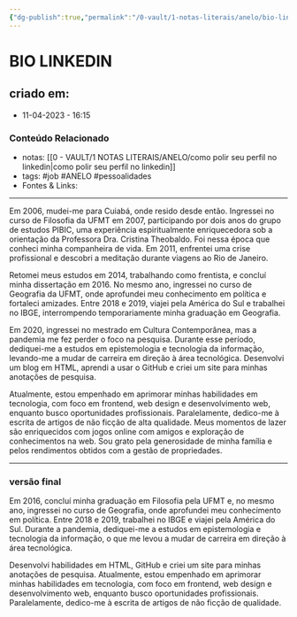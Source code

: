 ```yaml
---
{"dg-publish":true,"permalink":"/0-vault/1-notas-literais/anelo/bio-linkedin/","tags":["job","ANELO","pessoalidades"],"dgHomeLink":true,"dgShowLocalGraph":true,"dgShowFileTree":true,"dgEnableSearch":true,"noteIcon":""}
---
```


# BIO LINKEDIN

## criado em: 
-  11-04-2023 - 16:15

### Conteúdo Relacionado
- notas: [[0 - VAULT/1 NOTAS LITERAIS/ANELO/como polir seu perfil no linkedin\|como polir seu perfil no linkedin]]
- tags: #job #ANELO #pessoalidades 
- Fontes & Links: 

---

Em 2006, mudei-me para Cuiabá, onde resido desde então. Ingressei no curso de Filosofia da UFMT em 2007, participando por dois anos do grupo de estudos PIBIC, uma experiência espiritualmente enriquecedora sob a orientação da Professora Dra. Cristina Theobaldo. Foi nessa época que conheci minha companheira de vida. Em 2011, enfrentei uma crise profissional e descobri a meditação durante viagens ao Rio de Janeiro.

Retomei meus estudos em 2014, trabalhando como frentista, e concluí minha dissertação em 2016. No mesmo ano, ingressei no curso de Geografia da UFMT, onde aprofundei meu conhecimento em política e fortaleci amizades. Entre 2018 e 2019, viajei pela América do Sul e trabalhei no IBGE, interrompendo temporariamente minha graduação em Geografia.

Em 2020, ingressei no mestrado em Cultura Contemporânea, mas a pandemia me fez perder o foco na pesquisa. Durante esse período, dediquei-me a estudos em epistemologia e tecnologia da informação, levando-me a mudar de carreira em direção à área tecnológica. Desenvolvi um blog em HTML, aprendi a usar o GitHub e criei um site para minhas anotações de pesquisa.

Atualmente, estou empenhado em aprimorar minhas habilidades em tecnologia, com foco em frontend, web design e desenvolvimento web, enquanto busco oportunidades profissionais. Paralelamente, dedico-me à escrita de artigos de não ficção de alta qualidade. Meus momentos de lazer são enriquecidos com jogos online com amigos e exploração de conhecimentos na web. Sou grato pela generosidade de minha família e pelos rendimentos obtidos com a gestão de propriedades.

---

### versão final

Em 2016, concluí minha graduação em Filosofia pela UFMT e, no mesmo ano, ingressei no curso de Geografia, onde aprofundei meu conhecimento em política. Entre 2018 e 2019, trabalhei no IBGE e viajei pela América do Sul. Durante a pandemia, dediquei-me a estudos em epistemologia e tecnologia da informação, o que me levou a mudar de carreira em direção à área tecnológica.  
  
Desenvolvi habilidades em HTML, GitHub e criei um site para minhas anotações de pesquisa. Atualmente, estou empenhado em aprimorar minhas habilidades em tecnologia, com foco em frontend, web design e desenvolvimento web, enquanto busco oportunidades profissionais. Paralelamente, dedico-me à escrita de artigos de não ficção de qualidade.